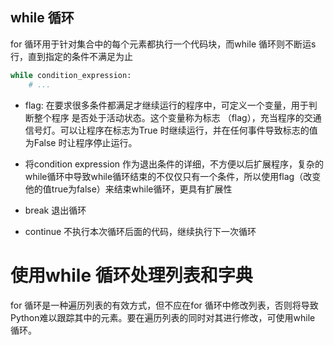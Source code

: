 
## while 循环
for 循环用于针对集合中的每个元素都执行一个代码块，而while 循环则不断运s行，直到指定的条件不满足为止

```python
while condition_expression:
    # ...

```

* flag: 在要求很多条件都满足才继续运行的程序中，可定义一个变量，用于判断整个程序
是否处于活动状态。这个变量称为标志 （flag），充当程序的交通信号灯。可以让程序在标志为True 时继续运行，并在任何事件导致标志的值为False 时让程序停止运行。
* 将condition expression 作为退出条件的详细，不方便以后扩展程序，复杂的while循环中导致while循环结束的不仅仅只有一个条件，所以使用flag（改变他的值true为false）来结束while循环，更具有扩展性

* break 退出循环

* continue 不执行本次循环后面的代码，继续执行下一次循环

# 使用while 循环处理列表和字典
for 循环是一种遍历列表的有效方式，但不应在for 循环中修改列表，否则将导致Python难以跟踪其中的元素。要在遍历列表的同时对其进行修改，可使用while 循环。